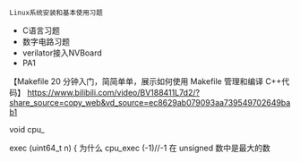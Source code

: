 
    Linux系统安装和基本使用习题
- C语言习题
- 数字电路习题
- verilator接入NVBoard
- PA1

【Makefile 20 分钟入门，简简单单，展示如何使用 Makefile 管理和编译 C++代码】 https://www.bilibili.com/video/BV188411L7d2/?share_source=copy_web&vd_source=ec8629ab079093aa739549702649bab1

void cpu_

exec (uint64_t n) {
为什么 cpu_exec (-1)//-1 在 unsigned 数中是最大的数

